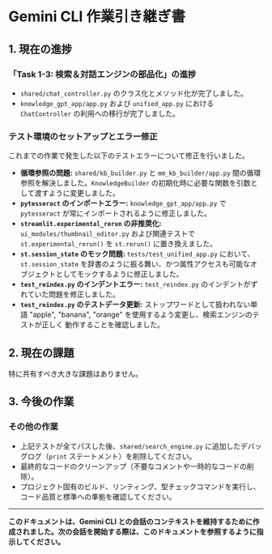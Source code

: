 # Gemini CLI 作業引き継ぎ書

## 1. 現在の進捗

### 「Task 1-3: 検索＆対話エンジンの部品化」の進捗

*   `shared/chat_controller.py` のクラス化とメソッド化が完了しました。
*   `knowledge_gpt_app/app.py` および `unified_app.py` における `ChatController` の利用への移行が完了しました。

### テスト環境のセットアップとエラー修正

これまでの作業で発生した以下のテストエラーについて修正を行いました。

*   **循環参照の問題:** `shared/kb_builder.py` と `mm_kb_builder/app.py` 間の循環参照を解決しました。`KnowledgeBuilder` の初期化時に必要な関数を引数として渡すように変更しました。
*   **`pytesseract` のインポートエラー:** `knowledge_gpt_app/app.py` で `pytesseract` が常にインポートされるように修正しました。
*   **`streamlit.experimental_rerun` の非推奨化:** `ui_modules/thumbnail_editor.py` および関連テストで `st.experimental_rerun()` を `st.rerun()` に置き換えました。
*   **`st.session_state` のモック問題:** `tests/test_unified_app.py` において、`st.session_state` を辞書のように振る舞い、かつ属性アクセスも可能なオブジェクトとしてモックするように修正しました。
*   **`test_reindex.py` のインデントエラー:** `test_reindex.py` のインデントがずれていた問題を修正しました。
*   **`test_reindex.py` のテストデータ更新:** ストップワードとして扱われない単語
    "apple", "banana", "orange" を使用するよう変更し、検索エンジンのテストが正しく
    動作することを確認しました。

## 2. 現在の課題

特に共有すべき大きな課題はありません。

## 3. 今後の作業

### その他の作業

*   上記テストが全てパスした後、`shared/search_engine.py` に追加したデバッグログ（`print` ステートメント）を削除してください。
*   最終的なコードのクリーンアップ（不要なコメントや一時的なコードの削除）。
*   プロジェクト固有のビルド、リンティング、型チェックコマンドを実行し、コード品質と標準への準拠を確認してください。

---
**このドキュメントは、Gemini CLI との会話のコンテキストを維持するために作成されました。次の会話を開始する際は、このドキュメントを参照するように指示してください。**
